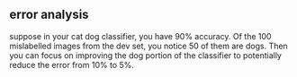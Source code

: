 ## error analysis

suppose in your cat dog classifier, you have 90% accuracy. Of the 100 mislabelled images from the dev set, you notice 50 of them are dogs. Then you can focus on improving the dog portion of the classifier to potentially reduce the error from 10% to 5%.
